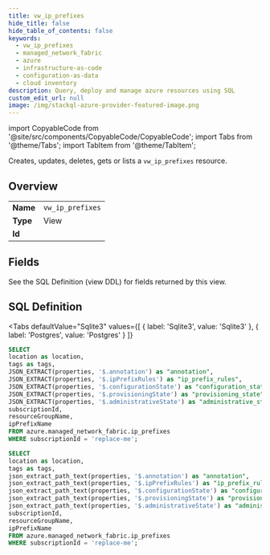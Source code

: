 ```yaml
--- 
title: vw_ip_prefixes
hide_title: false
hide_table_of_contents: false
keywords:
  - vw_ip_prefixes
  - managed_network_fabric
  - azure
  - infrastructure-as-code
  - configuration-as-data
  - cloud inventory
description: Query, deploy and manage azure resources using SQL
custom_edit_url: null
image: /img/stackql-azure-provider-featured-image.png
---
```


import CopyableCode from '@site/src/components/CopyableCode/CopyableCode';
import Tabs from '@theme/Tabs';
import TabItem from '@theme/TabItem';

Creates, updates, deletes, gets or lists a <code>vw_ip_prefixes</code> resource.

## Overview
<table><tbody>
<tr><td><b>Name</b></td><td><code>vw_ip_prefixes</code></td></tr>
<tr><td><b>Type</b></td><td>View</td></tr>
<tr><td><b>Id</b></td><td><CopyableCode code="azure.managed_network_fabric.vw_ip_prefixes" /></td></tr>
</tbody></table>

## Fields

See the SQL Definition (view DDL) for fields returned by this view.

## SQL Definition

<Tabs
defaultValue="Sqlite3"
values={[
{ label: 'Sqlite3', value: 'Sqlite3' },
{ label: 'Postgres', value: 'Postgres' }
]}
>
<TabItem value="Sqlite3">

```sql
SELECT
location as location,
tags as tags,
JSON_EXTRACT(properties, '$.annotation') as "annotation",
JSON_EXTRACT(properties, '$.ipPrefixRules') as "ip_prefix_rules",
JSON_EXTRACT(properties, '$.configurationState') as "configuration_state",
JSON_EXTRACT(properties, '$.provisioningState') as "provisioning_state",
JSON_EXTRACT(properties, '$.administrativeState') as "administrative_state",
subscriptionId,
resourceGroupName,
ipPrefixName
FROM azure.managed_network_fabric.ip_prefixes
WHERE subscriptionId = 'replace-me';
```

</TabItem>
<TabItem value="Postgres">

```sql
SELECT
location as location,
tags as tags,
json_extract_path_text(properties, '$.annotation') as "annotation",
json_extract_path_text(properties, '$.ipPrefixRules') as "ip_prefix_rules",
json_extract_path_text(properties, '$.configurationState') as "configuration_state",
json_extract_path_text(properties, '$.provisioningState') as "provisioning_state",
json_extract_path_text(properties, '$.administrativeState') as "administrative_state",
subscriptionId,
resourceGroupName,
ipPrefixName
FROM azure.managed_network_fabric.ip_prefixes
WHERE subscriptionId = 'replace-me';
```

</TabItem>
</Tabs>
